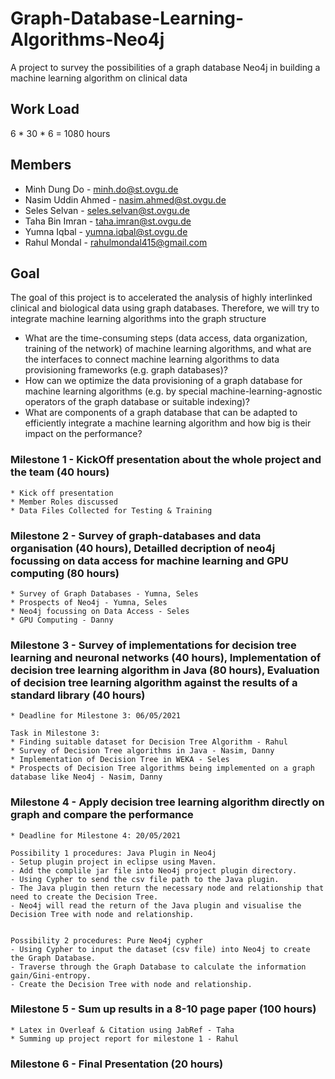 # Graph-Database-Learning-Algorithms-Neo4j
A project to survey the possibilities of a graph database Neo4j in building a machine learning algorithm on clinical data


## Work Load

6 * 30 * 6 = 1080 hours

## Members

* Minh Dung Do - minh.do@st.ovgu.de
* Nasim Uddin Ahmed - nasim.ahmed@st.ovgu.de
* Seles Selvan - seles.selvan@st.ovgu.de
* Taha Bin Imran - taha.imran@st.ovgu.de
* Yumna Iqbal - yumna.iqbal@st.ovgu.de
* Rahul Mondal - rahulmondal415@gmail.com

## Goal 
The goal of this project is to accelerated the analysis of highly interlinked clinical and biological data using graph databases. Therefore, we will try to integrate machine learning algorithms into the graph structure

* What are the time-consuming steps (data access, data organization, training of the network) of machine learning algorithms, and what are the interfaces to connect machine learning algorithms to data provisioning frameworks (e.g. graph databases)?
* How can we optimize the data provisioning of a graph database for machine learning algorithms (e.g. by special machine-learning-agnostic operators of the graph database or suitable indexing)?
* What are components of a graph database that can be adapted to efficiently integrate a machine learning algorithm and how big is their impact on the performance?


### Milestone 1 - KickOff presentation about the whole project and the team (40 hours)

```
* Kick off presentation 
* Member Roles discussed
* Data Files Collected for Testing & Training

```
### Milestone 2 - Survey of graph-databases and data organisation (40 hours), Detailled decription of neo4j focussing on data access for machine learning and GPU computing (80 hours)

```
* Survey of Graph Databases - Yumna, Seles
* Prospects of Neo4j - Yumna, Seles
* Neo4j focussing on Data Access - Seles
* GPU Computing - Danny

```
### Milestone 3 - Survey of implementations for decision tree learning and neuronal networks (40 hours), Implementation of decision tree learning algorithm in Java (80 hours), Evaluation of decision tree learning algorithm against the results of a standard library  (40 hours) 

```
* Deadline for Milestone 3: 06/05/2021

Task in Milestone 3:
* Finding suitable dataset for Decision Tree Algorithm - Rahul
* Survey of Decision Tree algorithms in Java - Nasim, Danny
* Implementation of Decision Tree in WEKA - Seles
* Prospects of Decision Tree algorithms being implemented on a graph database like Neo4j - Nasim, Danny

```

### Milestone 4 - Apply decision tree learning algorithm directly on graph and compare the performance

```
* Deadline for Milestone 4: 20/05/2021

Possibility 1 procedures: Java Plugin in Neo4j
- Setup plugin project in eclipse using Maven.
- Add the complile jar file into Neo4j project plugin directory.
- Using Cypher to send the csv file path to the Java plugin.
- The Java plugin then return the necessary node and relationship that need to create the Decision Tree.
- Neo4j will read the return of the Java plugin and visualise the Decision Tree with node and relationship.


Possibility 2 procedures: Pure Neo4j cypher
- Using Cypher to input the dataset (csv file) into Neo4j to create the Graph Database.
- Traverse through the Graph Database to calculate the information gain/Gini-entropy.
- Create the Decision Tree with node and relationship.
```

### Milestone 5 - Sum up results in a 8-10 page paper (100 hours)

```
* Latex in Overleaf & Citation using JabRef - Taha
* Summing up project report for milestone 1 - Rahul

```

### Milestone 6 - Final Presentation (20 hours)
